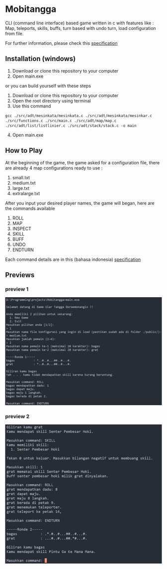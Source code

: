 # Mobitangga

CLI (command line interface) based game written in c with features like : Map, teleports, skills, buffs, turn based with undo turn, load configuration from file.

For further information, please check this [specification](https://docs.google.com/document/d/1XWxnjQnzXTIRdKlBelEWgc1iY9Jr1rDI1yqxjHCr6B8/edit)

## Installation (windows)

1. Download or clone this repository to your computer
2. Open main.exe

or you can build yourself with these steps

1. Download or clone this repository to your computer
2. Open the root directory using terminal
3. Use this command

```
gcc ./src/adt/mesinkata/mesinkata.c ./src/adt/mesinkata/mesinkar.c ./src/functions.c ./src/main.c ./src/adt/map/map.c ./src/adt/list/listlinier.c ./src/adt/stack/stack.c -o main
```

4. Open main.exe

## How to Play

At the beginning of the game, the game asked for a configuration file, there are already 4 map configurations ready to use :

1. small.txt
2. medium.txt
3. large.txt
4. extralarge.txt

After you input your desired player names, the game will began, here are the commands available

1. ROLL
2. MAP
3. INSPECT
4. SKILL
5. BUFF
6. UNDO
7. ENDTURN

Each command details are in this (bahasa indonesia) [specification](https://docs.google.com/document/d/1XWxnjQnzXTIRdKlBelEWgc1iY9Jr1rDI1yqxjHCr6B8/edit)

## Previews

### preview 1

<img src="./images/preview1.png">

### preview 2

<img src="./images/preview2.png">
